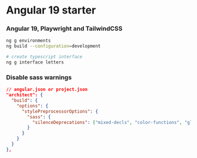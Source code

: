 # Angular 19 starter

### Angular 19, Playwright and TailwindCSS

```bash
ng g environments
ng build --configuration=development

# create typescript interface
ng g interface letters
```

### Disable sass warnings

```json
// angular.json or project.json
"architect": {
  "build": {
    "options": {
      "stylePreprocessorOptions": {
        "sass": {
          "silenceDeprecations": ["mixed-decls", "color-functions", "global-builtin", "import"]
        }
      }
    }
  }
},
```
